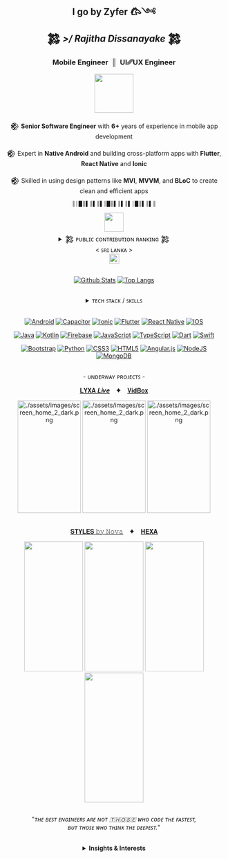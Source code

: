 <!-- [1] : Seaction Header : Main -->
<h2 align="center">
 <strong> I go by Zyfer 𐂃༺ </strong><br> 
 𒄆 <em> >/ Rajitha Dissanayake </em> 𒄆
</h2>

<div align="center">
 <h3>
 Mobile Engineer&nbsp; ║ &nbsp;UI␥UX Engineer
 </h3>

<img src="./assets/images/batman_logo_with_flame.png" height="90"/>

𒆙 **Senior Software Engineer** with **6+** years of experience in mobile app development
<br/>

𒆙 Expert in **Native Android** and building cross-platform apps with **Flutter**, **React Native** and **Ionic**
<br/>

𒆙 Skilled in using design patterns like **MVI**, **MVVM**, and **BLoC** to create clean and efficient apps

 <!-- [1.1] : Seaction Header : Ranking-->


 <sub>║│█║▌║▌║▌│█║▌║▌║▌│█║▌║▌║</sub>


<img src="./assets/images/character_portrait_icon.png" height="44"/>


 <details>
 <summary> 𒄆 ᴘᴜʙʟɪᴄ ᴄᴏɴᴛʀɪʙᴜᴛɪᴏɴ ʀᴀɴᴋɪɴɢ 𒄆<br/>< ꜱʀɪ ʟᴀɴᴋᴀ ></summary>

```yaml
https://committers.top/sri_lanka.html
```

</details>

<img align="center" height="23" src="https://user-badge.committers.top/sri_lanka/zyferlink.svg"/>



</div>

##

<div align="center">

[![Github Stats](https://github-readme-stats.anuraghazra1.vercel.app/api?username=ZyferLink&show_icons=true&line_height=28&show_icons=true&count_private=true&theme=react&hide_border=true&number_format=long&bg_color=0D1117)]()
[![Top Langs](https://github-readme-stats.vercel.app/api/top-langs/?username=ZyferLink&layout=compact&hide_border=true&text_color=fff&theme=react&bg_color=0D1117&langs_count=10&count_private=true&hide=scss)]()

<!-- ![](https://github-readme-streak-stats.herokuapp.com/?user=dizzcode&show_icons=true&line_height=27&theme=dracula&hide_border=false)<br/> -->

</div>

##

<div align="center">

<details>
<summary> ᴛᴇᴄʜ ꜱᴛᴀᴄᴋ / ꜱᴋɪʟʟꜱ  </summary>
<br>

| **Technical Skills** |
| - |
| **Languages & Technologies:** <br> Android (Java, Kotlin), Flutter (Dart), React Native (JS), C#, Swift, <br> Java SE, RxJava, AIDL, Dagger, OpenCV, BLE, OpenGL                                          |
| **Tools & Software:** <br> Android Studio, IntelliJ IDEA, VS Code, Visual Studio, Unity (2D), Postman, Adobe CC                                                                                           |
| **Databases:** <br> MySQL, MS-SQL, SQLite, Firebase, Room DB                                                                                                                                              |
| **Android Architecture Components:** <br> Lifecycle-aware components, Compose (UI Toolkit), ViewModel, LiveData, Navigation, Hilt &nbsp; <br> View Binding, Data Binding, Room DB, WorkManager, DataStore |
| **Design Patterns:** <br> MVI, MVVM, MVP, MVC, Facade, Observer, BLoC                                                                                                                                     |
| **Version Control:** <br> GitHub, GitLab                                                                                                                                                                  |

 <br/>

</details>

 <br/>

[![Android](https://img.shields.io/badge/Android-3DDC84?style=for-the-badge&logo=android&logoColor=white)](#)
[![Capacitor](https://img.shields.io/badge/Capacitor-119EFF?style=for-the-badge&logo=Capacitor&logoColor=white)](#)
[![Ionic](https://img.shields.io/badge/Ionic-3880FF?style=for-the-badge&logo=ionic&logoColor=white)](#)
[![Flutter](https://img.shields.io/badge/Flutter-02569B?style=for-the-badge&logo=flutter&logoColor=white)](#)
[![React Native](https://img.shields.io/badge/React_Native-20232A?style=for-the-badge&logo=react&logoColor=61DAFB)](#)
[![IOS](https://img.shields.io/badge/iOS-000000?style=for-the-badge&logo=ios&logoColor=white)](#)

[![Java](https://img.shields.io/badge/Java-ED8B00?style=for-the-badge&logo=openjdk&logoColor=white)](#)
[![Kotlin](https://img.shields.io/badge/Kotlin-0095D5?&style=for-the-badge&logo=kotlin&logoColor=white)](#)
[![Firebase](https://img.shields.io/badge/firebase-%23039BE5.svg?style=for-the-badge&logo=firebase)](#)
[![JavaScript](https://img.shields.io/badge/JavaScript-F7DF1E?style=for-the-badge&logo=javascript&logoColor=black)](#)
[![TypeScript](https://img.shields.io/badge/typescript-%23007ACC.svg?style=for-the-badge&logo=typescript&logoColor=white)](#)
[![Dart](https://img.shields.io/badge/Dart-0175C2?style=for-the-badge&logo=dart&logoColor=white)](#)
[![Swift](https://img.shields.io/badge/Swift-FA7343?style=for-the-badge&logo=swift&logoColor=white)](#)

[![Bootstrap](https://img.shields.io/badge/bootstrap-%23563D7C.svg?style=for-the-badge&logo=bootstrap&logoColor=white)](#)
[![Python](https://img.shields.io/badge/Python-3776AB?style=for-the-badge&logo=python&logoColor=white)](#)
[![CSS3](https://img.shields.io/badge/css3-%231572B6.svg?style=for-the-badge&logo=css3&logoColor=white)](#)
[![HTML5](https://img.shields.io/badge/html5-%23E34F26.svg?style=for-the-badge&logo=html5&logoColor=white)](#)
[![Angular.js](https://img.shields.io/badge/Angular-DD0031?style=for-the-badge&logo=angular&logoColor=white)](#)
[![NodeJS](https://img.shields.io/badge/node.js-6DA55F?style=for-the-badge&logo=node.js&logoColor=white)](#)
[![MongoDB](https://img.shields.io/badge/MongoDB-4EA94B?style=for-the-badge&logo=mongodb&logoColor=white)](#)


</div>

##

<div align="center">

\- ᴜɴᴅᴇʀᴡᴀʏ ᴘʀᴏᴊᴇᴄᴛꜱ -

[𝐋𝐘𝐗𝐀  𝑳𝒊𝒗𝒆](https://github.com/ZyferLink/lyxa-live-flutter-app) &ensp; ✦ &ensp;
[𝐕𝐢𝐝𝐁𝐨𝐱](https://github.com/ZyferLink/vidbox-reactnative-expo-app)


<img src="https://media3.giphy.com/media/v1.Y2lkPTc5MGI3NjExNWR6Nmx2NTFncTc0a2hpYTF0ejBsdTIzZGRtYTc1YWVtdWN3Ymd4MCZlcD12MV9pbnRlcm5hbF9naWZfYnlfaWQmY3Q9Zw/cqsR17pkYzTdIWgkoO/giphy.gif"  width="146" height="260" alt="./assets/images/screen_home_2_dark.png"  />
<img src="https://media2.giphy.com/media/v1.Y2lkPTc5MGI3NjExMzZ3Mm5taXB5eXlwNmZwemo0cHh2ang3OXgxZGk4bjhyMDQ4b29oZyZlcD12MV9pbnRlcm5hbF9naWZfYnlfaWQmY3Q9Zw/JOuxt2iF5VburHNlWH/giphy.gif"  width="146" height="260" alt="./assets/images/screen_home_2_dark.png"  />
<img src="https://media3.giphy.com/media/v1.Y2lkPTc5MGI3NjExNTRidDRvand4aDg0ZGI3bHU5OW45a3Jrcm4xN2h6NGR4anJxNWF3dyZlcD12MV9pbnRlcm5hbF9naWZfYnlfaWQmY3Q9Zw/R49QGAeUea5AQpTE4K/giphy.gif"  width="146" height="260" alt="./assets/images/screen_home_2_dark.png"  />

<br>
<br>


[𝐒𝐓𝐘𝐋𝐄𝐒 𝚋𝚢 𝙽𝚘𝚟𝚊](https://github.com/ZyferLink/styles-by-nova-android-app) &ensp; ✦ &ensp;
[𝐇𝐄𝐗𝐀](https://github.com/ZyferLink/hexa-harry-potter-android-app)

<img src="./assets/demo/styles_app_women.gif"  width="136" height="300" />
<img src="./assets/demo/styles_app_men.gif"  width="136" height="300" />
<img src="./assets/demo/hexa_app_light.gif"  width="136" height="300" />
<img src="./assets/demo/hexa_app_dark.gif"  width="136" height="300" />

</div>


##
<div align="center">

"*ᴛʜᴇ ʙᴇꜱᴛ ᴇɴɢɪɴᴇᴇʀꜱ ᴀʀᴇ ɴᴏᴛ 🇹​​🇭​​🇴​​🇸​​🇪​ ᴡʜᴏ ᴄᴏᴅᴇ ᴛʜᴇ ꜰᴀꜱᴛᴇꜱᴛ, <br/> ʙᴜᴛ ᴛʜᴏꜱᴇ ᴡʜᴏ ᴛʜɪɴᴋ ᴛʜᴇ ᴅᴇᴇᴘᴇꜱᴛ.*"

</div>

##

<div align="center">

<details>
<summary> <strong> Insights & Interests </strong> </summary>

<br/>

| [Name] <br> &nbsp; Shavinda Dissanayake &nbsp; | [Education] <br> &nbsp;&nbsp; BSc in IT from SLIIT, Sri Lanka &nbsp;&nbsp; | [Current Role] <br> &nbsp; Senior Software Engineer &nbsp; |
| :-: | :-: | :-: |

[![Profile Details](https://github-profile-summary-cards.vercel.app/api/cards/profile-details?username=ZyferLink&layout=compact&bg_color=0D1117&text_color=fff&hide_border=true&theme=github_dark)]()

#

🌾 <img  src="./assets/gifs/lion.gif" width="100"/> 🌾🌾🪨🌾

| Interests                                                                                                           |
| - |
| 📜 **Commenting on Code Like a Poet** - _Because every line tells a story_                                          |
| 🐞 **Debugging Life Choices** - _Figuring out where it all went wrong_                                              |
| 🎨 **Code Commenting Art** - _Writing cryptic messages for future generations_                                      |
| ☕ **Coffee Compiler** - _Running on Java (coffee) all day long_                                                    |
| 🏗️ **Over engineering Simple Problems for fun** - _Turning "Hello World" into a Microservice, <br>Because why not?_ |
| 🏋️‍♀️ **Refactoring for Sport** - _Because it can always be cleaner_                                                   |
| 🏚️ **IDE Personalization** - _Making that workspace feel like home_                                                 |

</details>

## 
</div>
 <!-- <samp>♖ MOST ACTIVE USER RANKING ♖ </samp> -->
<!-- https://user-badge.committers.top/sri_lanka/NovaLogics.svg  -->

 <!-- <samp>♖⠀ TOP CONTRIBUTOR RANKING ♖ </samp>  -->
  <!-- https://user-badge.committers.top/sri_lanka_public/NovaLogics.svg  -->
<!-- ![Top Contributor](https://img.shields.io/badge/%20Top%20Contributor%20%20➤-black)
[![committers.top badge](https://user-badge.committers.top/sri_lanka_public/NovaLogics.svg)]()  -->

 <!-- ICONS:  ▄︻̷̿┻̿═━一  ♞▀▄▀▄♝▀▄ 𒅒𒈔𒅒𒇫𒄆 🀢 🀣 🀦 🀤 🀥 𓅇
🀥𐦐   𐦆  𐂂   𐦖  𐂃  𖤍 🜲  *ੈ✩‧₊˚༺☆༻*ੈ✩‧₊˚𓅓ᯓ★ ᯓ★:
 𒆙 🙤 ꘏ ꘏ ꘏ ꘏  𐂃  ꘏ 𖤍  ꘏ 𐂂  ꘏  ꘏ ꘏ ꘏ 🙦 𒆙  
 ꘏ ꘏ ꘏ ꘏ ꘏ ꘏ ꘏ ꘏ ꘏-->
